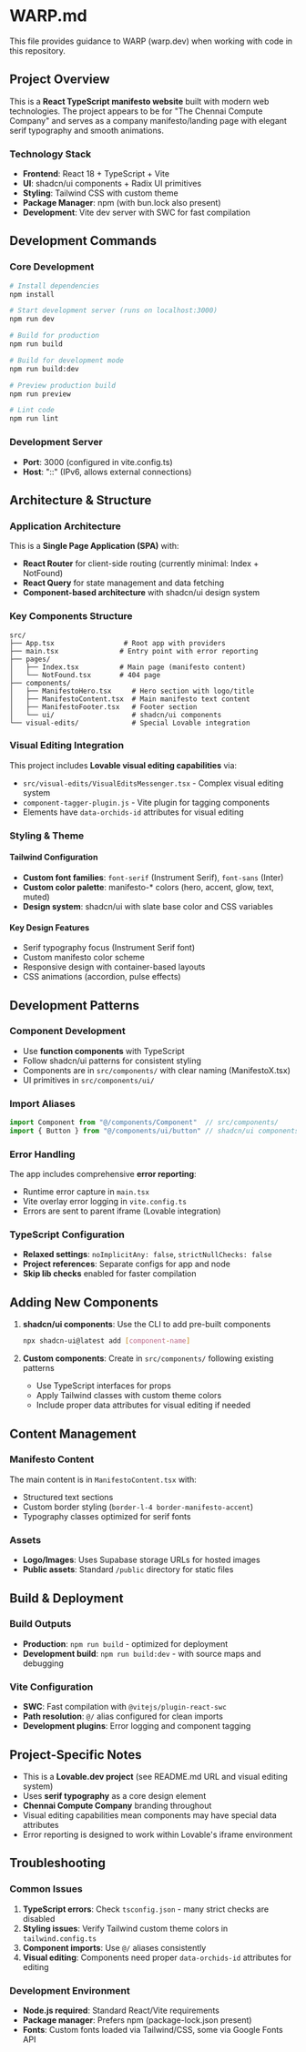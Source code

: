 # WARP.md

This file provides guidance to WARP (warp.dev) when working with code in this repository.

## Project Overview

This is a **React TypeScript manifesto website** built with modern web technologies. The project appears to be for "The Chennai Compute Company" and serves as a company manifesto/landing page with elegant serif typography and smooth animations.

### Technology Stack
- **Frontend**: React 18 + TypeScript + Vite
- **UI**: shadcn/ui components + Radix UI primitives  
- **Styling**: Tailwind CSS with custom theme
- **Package Manager**: npm (with bun.lock also present)
- **Development**: Vite dev server with SWC for fast compilation

## Development Commands

### Core Development
```bash
# Install dependencies
npm install

# Start development server (runs on localhost:3000)
npm run dev

# Build for production
npm run build

# Build for development mode
npm run build:dev

# Preview production build
npm run preview

# Lint code
npm run lint
```

### Development Server
- **Port**: 3000 (configured in vite.config.ts)
- **Host**: "::" (IPv6, allows external connections)

## Architecture & Structure

### Application Architecture
This is a **Single Page Application (SPA)** with:
- **React Router** for client-side routing (currently minimal: Index + NotFound)
- **React Query** for state management and data fetching
- **Component-based architecture** with shadcn/ui design system

### Key Components Structure
```
src/
├── App.tsx                 # Root app with providers
├── main.tsx               # Entry point with error reporting
├── pages/
│   ├── Index.tsx          # Main page (manifesto content)
│   └── NotFound.tsx       # 404 page
├── components/
│   ├── ManifestoHero.tsx     # Hero section with logo/title
│   ├── ManifestoContent.tsx  # Main manifesto text content
│   ├── ManifestoFooter.tsx   # Footer section
│   └── ui/                   # shadcn/ui components
└── visual-edits/             # Special Lovable integration
```

### Visual Editing Integration
This project includes **Lovable visual editing capabilities** via:
- `src/visual-edits/VisualEditsMessenger.tsx` - Complex visual editing system
- `component-tagger-plugin.js` - Vite plugin for tagging components
- Elements have `data-orchids-id` attributes for visual editing

### Styling & Theme

#### Tailwind Configuration
- **Custom font families**: `font-serif` (Instrument Serif), `font-sans` (Inter)
- **Custom color palette**: manifesto-* colors (hero, accent, glow, text, muted)
- **Design system**: shadcn/ui with slate base color and CSS variables

#### Key Design Features
- Serif typography focus (Instrument Serif font)
- Custom manifesto color scheme
- Responsive design with container-based layouts
- CSS animations (accordion, pulse effects)

## Development Patterns

### Component Development
- Use **function components** with TypeScript
- Follow shadcn/ui patterns for consistent styling
- Components are in `src/components/` with clear naming (ManifestoX.tsx)
- UI primitives in `src/components/ui/`

### Import Aliases
```typescript
import Component from "@/components/Component"  // src/components/
import { Button } from "@/components/ui/button" // shadcn/ui components
```

### Error Handling
The app includes comprehensive **error reporting**:
- Runtime error capture in `main.tsx`
- Vite overlay error logging in `vite.config.ts`
- Errors are sent to parent iframe (Lovable integration)

### TypeScript Configuration
- **Relaxed settings**: `noImplicitAny: false`, `strictNullChecks: false`
- **Project references**: Separate configs for app and node
- **Skip lib checks** enabled for faster compilation

## Adding New Components

1. **shadcn/ui components**: Use the CLI to add pre-built components
   ```bash
   npx shadcn-ui@latest add [component-name]
   ```

2. **Custom components**: Create in `src/components/` following existing patterns
   - Use TypeScript interfaces for props
   - Apply Tailwind classes with custom theme colors
   - Include proper data attributes for visual editing if needed

## Content Management

### Manifesto Content
The main content is in `ManifestoContent.tsx` with:
- Structured text sections
- Custom border styling (`border-l-4 border-manifesto-accent`)
- Typography classes optimized for serif fonts

### Assets
- **Logo/Images**: Uses Supabase storage URLs for hosted images
- **Public assets**: Standard `/public` directory for static files

## Build & Deployment

### Build Outputs
- **Production**: `npm run build` - optimized for deployment
- **Development build**: `npm run build:dev` - with source maps and debugging

### Vite Configuration
- **SWC**: Fast compilation with `@vitejs/plugin-react-swc`
- **Path resolution**: `@/` alias configured for clean imports
- **Development plugins**: Error logging and component tagging

## Project-Specific Notes

- This is a **Lovable.dev project** (see README.md URL and visual editing system)
- Uses **serif typography** as a core design element
- **Chennai Compute Company** branding throughout
- Visual editing capabilities mean components may have special data attributes
- Error reporting is designed to work within Lovable's iframe environment

## Troubleshooting

### Common Issues
1. **TypeScript errors**: Check `tsconfig.json` - many strict checks are disabled
2. **Styling issues**: Verify Tailwind custom theme colors in `tailwind.config.ts`
3. **Component imports**: Use `@/` aliases consistently
4. **Visual editing**: Components need proper `data-orchids-id` attributes for editing

### Development Environment
- **Node.js required**: Standard React/Vite requirements
- **Package manager**: Prefers npm (package-lock.json present)
- **Fonts**: Custom fonts loaded via Tailwind/CSS, some via Google Fonts API